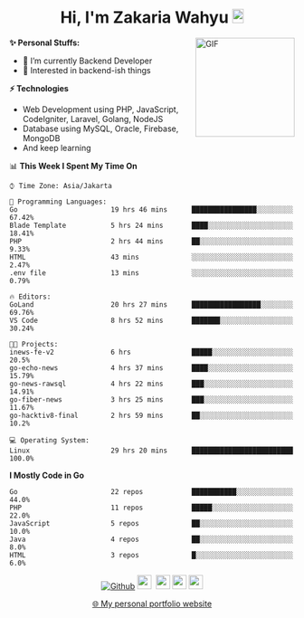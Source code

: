 <h1 align="center">Hi, I'm Zakaria Wahyu <img src="https://github.com/TheDudeThatCode/TheDudeThatCode/blob/master/Assets/Hi.gif" width="20px" height="25px"></h1>

<img align="right" alt="GIF" height="175px" src="https://www.nayakapratama.co.id/wp-content/uploads/2019/07/Website-Maintenance.gif" />

**✨ Personal Stuffs:**
- 🔭 I’m currently Backend Developer
- 🌱 Interested in backend-ish things

**⚡ Technologies**
- Web Development using PHP, JavaScript, CodeIgniter, Laravel, Golang, NodeJS
- Database using MySQL, Oracle, Firebase, MongoDB
- And keep learning

<!--START_SECTION:waka-->
📊 **This Week I Spent My Time On** 

```text
⌚︎ Time Zone: Asia/Jakarta

💬 Programming Languages: 
Go                       19 hrs 46 mins      ████████████████░░░░░░░░░   67.42% 
Blade Template           5 hrs 24 mins       ████░░░░░░░░░░░░░░░░░░░░░   18.41% 
PHP                      2 hrs 44 mins       ██░░░░░░░░░░░░░░░░░░░░░░░   9.33% 
HTML                     43 mins             ░░░░░░░░░░░░░░░░░░░░░░░░░   2.47% 
.env file                13 mins             ░░░░░░░░░░░░░░░░░░░░░░░░░   0.79%

🔥 Editors: 
GoLand                   20 hrs 27 mins      █████████████████░░░░░░░░   69.76% 
VS Code                  8 hrs 52 mins       ███████░░░░░░░░░░░░░░░░░░   30.24%

🐱‍💻 Projects: 
inews-fe-v2              6 hrs               █████░░░░░░░░░░░░░░░░░░░░   20.5% 
go-echo-news             4 hrs 37 mins       ████░░░░░░░░░░░░░░░░░░░░░   15.79% 
go-news-rawsql           4 hrs 22 mins       ███░░░░░░░░░░░░░░░░░░░░░░   14.91% 
go-fiber-news            3 hrs 25 mins       ███░░░░░░░░░░░░░░░░░░░░░░   11.67% 
go-hacktiv8-final        2 hrs 59 mins       ██░░░░░░░░░░░░░░░░░░░░░░░   10.2%

💻 Operating System: 
Linux                    29 hrs 20 mins      █████████████████████████   100.0%

```

**I Mostly Code in Go** 

```text
Go                       22 repos            ███████████░░░░░░░░░░░░░░   44.0% 
PHP                      11 repos            █████░░░░░░░░░░░░░░░░░░░░   22.0% 
JavaScript               5 repos             ██░░░░░░░░░░░░░░░░░░░░░░░   10.0% 
Java                     4 repos             ██░░░░░░░░░░░░░░░░░░░░░░░   8.0% 
HTML                     3 repos             █░░░░░░░░░░░░░░░░░░░░░░░░   6.0%

```



<!--END_SECTION:waka-->

<p align="center">
<a href="https://github.com/zakariawahyu" target="_blank"><img alt="Github" src="https://img.shields.io/badge/GitHub-%2312100E.svg?&style=for-the-badge&logo=Github&logoColor=white" /></a>
<a href="https://www.twitter.com/_zakariawahyu"><img src="https://img.shields.io/badge/twitter-%231DA1F2.svg?&style=for-the-badge&logo=twitter&logoColor=white" height=25></a> 
<a href="https://www.linkedin.com/in/zakariawahyu"><img src="https://img.shields.io/badge/linkedin-%230077B5.svg?&style=for-the-badge&logo=linkedin&logoColor=white" height=25></a> 
<a href="https://www.instagram.com/_zakariawahyu"><img src="https://img.shields.io/badge/instagram-%23E4405F.svg?&style=for-the-badge&logo=instagram&logoColor=white" height=25></a>
<a href="https://medium.com/@zakariawahyu"><img src="https://img.shields.io/badge/Medium-12100E?style=for-the-badge&logo=medium&logoColor=white" height=25></a>
</p>
<p align="center"><a href="https://www.zakariawahyu.com" target="_blank">🌐 My personal portfolio website</a></p>
